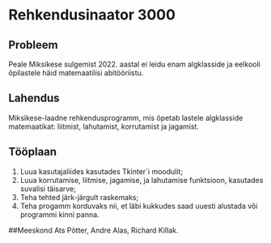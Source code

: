 # Rehkendusinaator 3000

## Probleem
Peale Miksikese sulgemist 2022. aastal ei leidu enam algklasside ja eelkooli õpilastele häid matemaatilisi abitööriistu.

## Lahendus
Miksikese-laadne rehkendusprogramm, mis õpetab lastele algklasside matemaatikat: liitmist, lahutamist, korrutamist ja jagamist.

## Tööplaan
1. Luua kasutajaliides kasutades Tkinter`i moodulit;
2. Luua korrutamise, liitmise, jagamise, ja lahutamise funktsioon, kasutades suvalisi täisarve;
3. Teha tehted järk-järgult raskemaks;
4. Teha progamm korduvaks nii, et läbi kukkudes saad uuesti alustada või programmi kinni panna.

##Meeskond
Ats Põtter,
Andre Alas,
Richard Killak.
